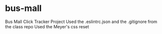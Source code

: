 # bus-mall
Bus Mall Click Tracker Project
Used the .eslintrc.json and the .gitignore from the class repo
Used the Meyer's css reset

